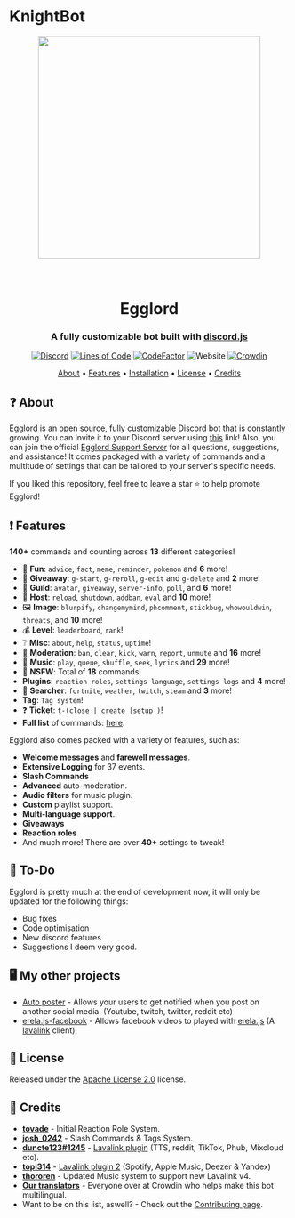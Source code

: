 # KnightBot



<p align="center">
  <img src="https://github.com/icare0/KnightBot/assets/114292781/ee452047-db83-4474-8c2d-d4dbe6bc87db" width="400" height="400">
</p>
<h1 align="center">
  <br>
  Egglord
  <br>
</h1>

<h3 align=center>A fully customizable bot built with <a href=https://github.com/discordjs/discord.js>discord.js</a></h3>


<div align=center>

 [![Discord](https://img.shields.io/discord/658113349384667198.svg?label=&logo=discord&logoColor=ffffff&color=7389D8&labelColor=6A7EC2)](https://discord.gg/8g6zUQu)
[![Lines of Code](https://sonarcloud.io/api/project_badges/measure?project=Spiderjockey02_Discord-Bot&metric=ncloc)](https://sonarcloud.io/dashboard?id=Spiderjockey02_Discord-Bot)
[![CodeFactor](https://www.codefactor.io/repository/github/spiderjockey02/discord-bot/badge/master)](https://www.codefactor.io/repository/github/spiderjockey02/discord-bot/overview/master)
![Website](https://img.shields.io/website?down_color=red&down_message=offline&up_color=green&up_message=online&url=https%3A%2F%2Fapi.egglord.dev%2F)
[![Crowdin](https://badges.crowdin.net/egglord-discord-bot/localized.svg)](https://crowdin.com/project/egglord-discord-bot)

</div>

<p align="center">
  <a href="#about">About</a>
  •
  <a href="#Features">Features</a>
  •
  <a href="https://github.com/Spiderjockey02/Discord-Bot/blob/master/docs/INSTALLATION.md">Installation</a>
  •
  <a href="#license">License</a>
  •
  <a href="#credits">Credits</a>
</p>

## ❓ About

Egglord is an open source, fully customizable Discord bot that is constantly growing. You can invite it to your Discord server using [this](https://discord.com/oauth2/authorize?client_id=647203942903840779&permissions=485846102&scope=bot) link! Also, you can join the official [Egglord Support Server](https://discord.gg/8g6zUQu) for all questions, suggestions, and assistance! It comes packaged with a variety of commands and a multitude of settings that can be tailored to your server's specific needs.

If you liked this repository, feel free to leave a star ⭐ to help promote Egglord!

## ❗ Features

**140+** commands and counting across **13** different categories!

*   🎉  **Fun**: `advice`, `fact`, `meme`, `reminder`, `pokemon` and **6** more!
*   🎁  **Giveaway**: `g-start`, `g-reroll`, `g-edit` and `g-delete` and **2** more!
*   💬  **Guild**: `avatar`, `giveaway`, `server-info`, `poll`, and **6** more!
*   👑  **Host**: `reload`, `shutdown`, `addban`, `eval` and **10** more!
*   🖼  **Image**: `blurpify`, `changemymind`, `phcomment`, `stickbug`, `whowouldwin`, `threats`, and **10** more!
*   💰  **Level**: `leaderboard`, `rank`!
*   ❔  **Misc**: `about`, `help`, `status`, `uptime`!
*   🚓  **Moderation**: `ban`, `clear`, `kick`, `warn`, `report`, `unmute` and **16** more!
*   🎵  **Music**: `play`, `queue`, `shuffle`, `seek`, `lyrics` and **29** more!
*   🔞  **NSFW**: Total of **18** commands!
* **Plugins**: `reaction roles`, `settings language`, `settings logs` and **4** more!
*   🔎  **Searcher**: `fortnite`, `weather`, `twitch`, `steam` and **3** more!
* **Tag**: `Tag system`!
*   ❓  **Ticket**: `t-(close | create |setup )`!
*   **Full list** of commands: [here](https://github.com/Spiderjockey02/Discord-Bot/blob/master/docs/COMMANDS.md).

Egglord also comes packed with a variety of features, such as:

  * **Welcome messages** and **farewell messages**.
  * **Extensive Logging** for 37 events.
  * **Slash Commands**
  * **Advanced** auto-moderation.
  * **Audio filters** for music plugin.
  * **Custom** playlist support.
  * **Multi-language support**.
  * **Giveaways**
  * **Reaction roles**
  * And much more! There are over **40+** settings to tweak!


## 📝 To-Do

Egglord is pretty much at the end of development now, it will only be updated for the following things:

  * Bug fixes
  * Code optimisation
  * New discord features
  * Suggestions I deem very good.

## 🖥️ My other projects
 * [Auto poster](https://github.com/Spiderjockey02/auto-poster-and-notifications) - Allows your users to get notified when you post on another social media. (Youtube, twitch, twitter, reddit etc)
 * [erela.js-facebook](https://github.com/Spiderjockey02/erela.js-facebook) - Allows facebook videos to played with [erela.js](https://github.com/MenuDocs/erela.js) (A [lavalink](https://github.com/Freyacodes/Lavalink) client).

## 📖 License

Released under the [Apache License 2.0](https://github.com/Spiderjockey02/Discord-Bot/blob/master/LICENSE) license.

## 📜 Credits
* **[tovade](https://github.com/tovade)** - Initial Reaction Role System.
* **[josh_0242](https://github.com/ChaosArising)** - Slash Commands & Tags System.
* **[duncte123#1245](https://github.com/duncte123)** - [Lavalink plugin](https://github.com/DuncteBot/skybot-lavalink-plugin) (TTS, reddit, TikTok, Phub, Mixcloud etc).
* **[topi314](https://github.com/topi314)** - [Lavalink plugin 2](https://github.com/topi314/LavaSrc) (Spotify, Apple Music, Deezer & Yandex)
* **[thororen](https://github.com/thororen1234)** - Updated Music system to support new Lavalink v4.
* **[Our translators](https://crowdin.com/project/egglord-discord-bot)** - Everyone over at Crowdin who helps make this bot multilingual.
* Want to be on this list, aswell? - Check out the [Contributing page](https://github.com/Spiderjockey02/Discord-Bot/blob/master/docs/CONTRIBUTING.md).
